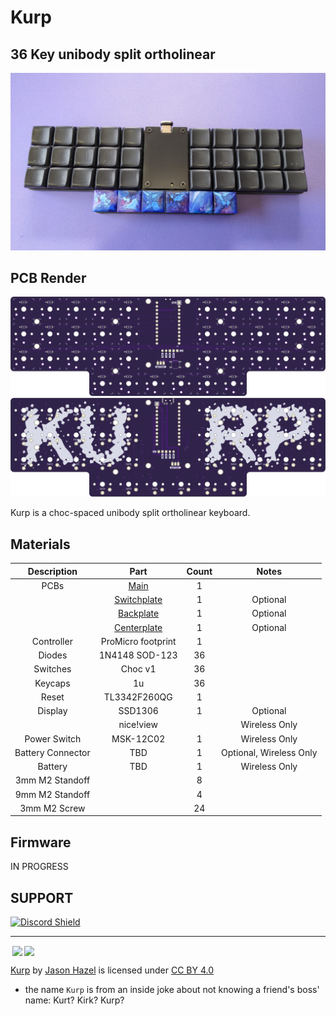 # Kurp
## 36 Key unibody split ortholinear

![build](images/kurp.jpg)

## PCB Render
![top](renders/kurp-top.png)
![bottom](renders/kurp-bottom.png)

Kurp is a choc-spaced unibody split ortholinear keyboard.

## Materials

| Description | Part | Count | Notes |
| :---: | :---: | :---: | :---: |
| PCBs | [Main](pcbs/pcb/jlcpcb/production_files) | 1 | |
|| [Switchplate](pcbs/switchplate/jlcpcb/production_files) | 1 | Optional |
|| [Backplate](pcbs/backplate/jlcpcb/production_files) | 1 | Optional |
|| [Centerplate](pcbs/centerplate/jlcpcb/production_files) | 1 | Optional |
| Controller | ProMicro footprint | 1 |  | 
| Diodes | 1N4148 SOD-123  | 36 |  |
| Switches | Choc v1 | 36 |  | 
| Keycaps | 1u | 36 | |
| Reset | TL3342F260QG | 1 | |
| Display | SSD1306 | 1 | Optional |
| | nice!view |  | Wireless Only |
| Power Switch |  MSK-12C02 | 1 | Wireless Only | 
| Battery Connector | TBD | 1 | Optional, Wireless Only | 
| Battery | TBD | 1 | Wireless Only |
| 3mm M2 Standoff ||8||
| 9mm M2 Standoff ||4||
| 3mm M2 Screw ||24||

## Firmware
IN PROGRESS

## SUPPORT
<a href='https://discord.gg/jP6hvgNN8r'>
<img src="https://discordapp.com/api/guilds/989552667330228374/widget.png?style=shield" alt="Discord Shield"/>
</a>


---
<img style="height:22px!important;margin-left:3px;vertical-align:text-bottom;" src="https://mirrors.creativecommons.org/presskit/icons/cc.svg?ref=chooser-v1"><img style="height:22px!important;margin-left:3px;vertical-align:text-bottom;" src="https://mirrors.creativecommons.org/presskit/icons/by.svg?ref=chooser-v1">

<p xmlns:cc="http://creativecommons.org/ns#" xmlns:dct="http://purl.org/dc/terms/"><a property="dct:title" rel="cc:attributionURL" href="https://github.com/jasonhazel/kurp">Kurp</a> by <a rel="cc:attributionURL dct:creator" property="cc:attributionName" href="https://github.com/jasonhazel">Jason Hazel</a> is licensed under <a href="http://creativecommons.org/licenses/by/4.0/?ref=chooser-v1" target="_blank" rel="license noopener noreferrer" style="display:inline-block;">CC BY 4.0</a></p>


* the name `Kurp` is from an inside joke about not knowing a friend's boss' name: Kurt?  Kirk?  Kurp?
